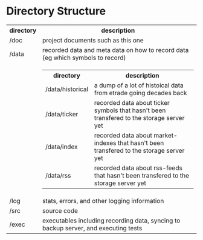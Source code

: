 # Directory Structure
<table>
  <tr>
    <th>directory</th>
    <th>description</th>
  </tr>
  <tr>
    <td>/doc</td>
    <td>project documents such as this one</td>
  </tr>
  <tr>
    <td>/data</td>
    <td>recorded data and meta data on how to record data (eg which symbols to record)</td>
  </tr>
  <td></td><td>
    <table>
      <tr>
        <th>directory</th>
        <th>description</th>
      </tr>
      <tr>
        <td>/data/historical</td>
        <td>a dump of a lot of histoical data from etrade going decades back</td>
      </tr>
      <tr>
        <td>/data/ticker</td>
        <td>recorded data about ticker symbols that hasn't been transfered to the storage server yet</td>
      </tr>
      <tr>
        <td>/data/index</td>
        <td>recorded data about market-indexes that hasn't been transfered to the storage server yet</td>
      </tr>
      <tr>
        <td>/data/rss</td>
        <td>recorded data about rss-feeds that hasn't been transfered to the storage server yet</td>
      </tr>
    </table>
  </td>
  <tr>
    <td>/log</td>
    <td>stats, errors, and other logging information</td>
  </tr>
  <tr>
    <td>/src</td>
    <td>source code</td>
  </tr>
  <tr>
    <td>/exec</td>
    <td>executables including recording data, syncing to backup server, and executing tests</td>
  </tr>
</table>

<style>
  table{
    border-spacing: 40px 20px;
  }
</style>
